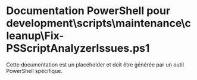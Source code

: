 # Documentation PowerShell pour development\scripts\maintenance\cleanup\Fix-PSScriptAnalyzerIssues.ps1

Cette documentation est un placeholder et doit être générée par un outil PowerShell spécifique.
